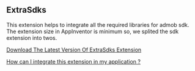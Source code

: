 ## ExtraSdks

This extension helps to integrate all the required libraries for admob sdk. The extension size in AppInventor is minimum so, we splited the sdk extension into twos. 

[Download The Latest Version Of ExtraSdks Extension](https://github.com/oseamiya/AdmobExtension/raw/main/extra-sdks/out/com.oseamiya.extrasdks.aix)

[How can I integrate this extension in my application ?](https://community.appinventor.mit.edu/t/free-admob-extension-add-different-types-of-android-ads-in-your-application/45216?u=oseamiya)

